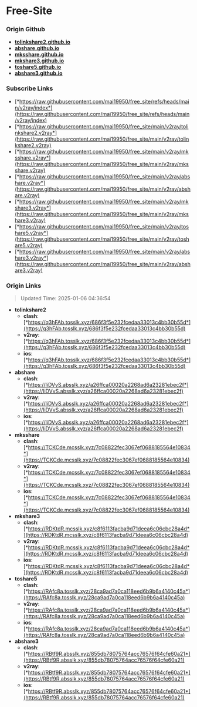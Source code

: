 # Free-Site

### Origin Github

- [**tolinkshare2.github.io**](https://github.com/tolinkshare2/tolinkshare2.github.io)
- [**abshare.github.io**](https://github.com/abshare/abshare.github.io)
- [**mksshare.github.io**](https://github.com/mksshare/mksshare.github.io)
- [**mkshare3.github.io**](https://github.com/mkshare3/mkshare3.github.io)
- [**toshare5.github.io**](https://github.com/toshare5/toshare5.github.io)
- [**abshare3.github.io**](https://github.com/abshare3/abshare3.github.io)

### Subscribe Links

- [*https://raw.githubusercontent.com/mai19950/free_site/refs/heads/main/v2ray/index*](https://raw.githubusercontent.com/mai19950/free_site/refs/heads/main/v2ray/index)
- [*https://raw.githubusercontent.com/mai19950/free_site/main/v2ray/tolinkshare2.v2ray*](https://raw.githubusercontent.com/mai19950/free_site/main/v2ray/tolinkshare2.v2ray)
- [*https://raw.githubusercontent.com/mai19950/free_site/main/v2ray/mksshare.v2ray*](https://raw.githubusercontent.com/mai19950/free_site/main/v2ray/mksshare.v2ray)
- [*https://raw.githubusercontent.com/mai19950/free_site/main/v2ray/abshare.v2ray*](https://raw.githubusercontent.com/mai19950/free_site/main/v2ray/abshare.v2ray)
- [*https://raw.githubusercontent.com/mai19950/free_site/main/v2ray/mkshare3.v2ray*](https://raw.githubusercontent.com/mai19950/free_site/main/v2ray/mkshare3.v2ray)
- [*https://raw.githubusercontent.com/mai19950/free_site/main/v2ray/toshare5.v2ray*](https://raw.githubusercontent.com/mai19950/free_site/main/v2ray/toshare5.v2ray)
- [*https://raw.githubusercontent.com/mai19950/free_site/main/v2ray/abshare3.v2ray*](https://raw.githubusercontent.com/mai19950/free_site/main/v2ray/abshare3.v2ray)

### Origin Links

> Updated Time: 2025-01-06 04:36:54

- **tolinkshare2**
  - **clash**: [*https://q3hFAb.tosslk.xyz/686f3f5e232fcedaa33013c4bb30b55d*](https://q3hFAb.tosslk.xyz/686f3f5e232fcedaa33013c4bb30b55d)
  - **v2ray**: [*https://q3hFAb.tosslk.xyz/686f3f5e232fcedaa33013c4bb30b55d*](https://q3hFAb.tosslk.xyz/686f3f5e232fcedaa33013c4bb30b55d)
  - **ios**: [*https://q3hFAb.tosslk.xyz/686f3f5e232fcedaa33013c4bb30b55d*](https://q3hFAb.tosslk.xyz/686f3f5e232fcedaa33013c4bb30b55d)
- **abshare**
  - **clash**: [*https://IiDVvS.absslk.xyz/a26ffca00020a2268ad6a23281ebec2f*](https://IiDVvS.absslk.xyz/a26ffca00020a2268ad6a23281ebec2f)
  - **v2ray**: [*https://IiDVvS.absslk.xyz/a26ffca00020a2268ad6a23281ebec2f*](https://IiDVvS.absslk.xyz/a26ffca00020a2268ad6a23281ebec2f)
  - **ios**: [*https://IiDVvS.absslk.xyz/a26ffca00020a2268ad6a23281ebec2f*](https://IiDVvS.absslk.xyz/a26ffca00020a2268ad6a23281ebec2f)
- **mksshare**
  - **clash**: [*https://TCKCde.mcsslk.xyz/7c08822fec3067ef0688185564e10834*](https://TCKCde.mcsslk.xyz/7c08822fec3067ef0688185564e10834)
  - **v2ray**: [*https://TCKCde.mcsslk.xyz/7c08822fec3067ef0688185564e10834*](https://TCKCde.mcsslk.xyz/7c08822fec3067ef0688185564e10834)
  - **ios**: [*https://TCKCde.mcsslk.xyz/7c08822fec3067ef0688185564e10834*](https://TCKCde.mcsslk.xyz/7c08822fec3067ef0688185564e10834)
- **mkshare3**
  - **clash**: [*https://RDKtdR.mcsslk.xyz/c8f6113facba9d71deea6c06cbc28a4d*](https://RDKtdR.mcsslk.xyz/c8f6113facba9d71deea6c06cbc28a4d)
  - **v2ray**: [*https://RDKtdR.mcsslk.xyz/c8f6113facba9d71deea6c06cbc28a4d*](https://RDKtdR.mcsslk.xyz/c8f6113facba9d71deea6c06cbc28a4d)
  - **ios**: [*https://RDKtdR.mcsslk.xyz/c8f6113facba9d71deea6c06cbc28a4d*](https://RDKtdR.mcsslk.xyz/c8f6113facba9d71deea6c06cbc28a4d)
- **toshare5**
  - **clash**: [*https://RAfc8a.tosslk.xyz/28ca9ad7a0ca118eed6b9b6a4140c45a*](https://RAfc8a.tosslk.xyz/28ca9ad7a0ca118eed6b9b6a4140c45a)
  - **v2ray**: [*https://RAfc8a.tosslk.xyz/28ca9ad7a0ca118eed6b9b6a4140c45a*](https://RAfc8a.tosslk.xyz/28ca9ad7a0ca118eed6b9b6a4140c45a)
  - **ios**: [*https://RAfc8a.tosslk.xyz/28ca9ad7a0ca118eed6b9b6a4140c45a*](https://RAfc8a.tosslk.xyz/28ca9ad7a0ca118eed6b9b6a4140c45a)
- **abshare3**
  - **clash**: [*https://RBtf9R.absslk.xyz/855db78075764acc76576f64cfe60a21*](https://RBtf9R.absslk.xyz/855db78075764acc76576f64cfe60a21)
  - **v2ray**: [*https://RBtf9R.absslk.xyz/855db78075764acc76576f64cfe60a21*](https://RBtf9R.absslk.xyz/855db78075764acc76576f64cfe60a21)
  - **ios**: [*https://RBtf9R.absslk.xyz/855db78075764acc76576f64cfe60a21*](https://RBtf9R.absslk.xyz/855db78075764acc76576f64cfe60a21)
